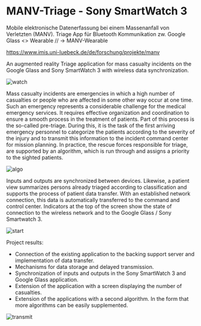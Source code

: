 # MANV-Triage - Sony SmartWatch 3

Mobile elektronische Datenerfassung bei einem Massenanfall von Verletzten (MANV).
Triage App für Bluetooth Kommunikation zw. Google Glass <> Wearable // -> MANV-Wearable

https://www.imis.uni-luebeck.de/de/forschung/projekte/manv


An augmented reality Triage application for mass casualty incidents on the Google Glass and Sony SmartWatch 3 with 
wireless data synchronization.

![watch](https://user-images.githubusercontent.com/12385737/142781878-282b3e7c-d397-400a-b619-af5fefdba597.png)

Mass casualty incidents are emergencies in which a high number of casualties or people who are affected in 
some other way occur at one time. Such an emergency represents a considerable challenge for the medical emergency services. 
It requires effective organization and coordination to ensure a smooth process in the treatment of patients. 
Part of this process is the so-called pre-triage. During this, it is the task of the first arriving emergency personnel to 
categorize the patients according to the severity of the injury and to transmit this information to the incident command center 
for mission planning. In practice, the rescue forces responsible for triage, are supported by an algorithm, which is run through 
and assigns a priority to the sighted patients.


![algo](https://user-images.githubusercontent.com/12385737/142781919-d6197321-1453-44da-8edc-1c59d5dec7fb.jpg)


Inputs and outputs are synchronized between devices. Likewise, a patient view summarizes persons already triaged according to 
classification and supports the process of patient data transfer. With an established network connection, this data is automatically 
transferred to the command and control center. Indicators at the top of the screen show the state of connection to the wireless network 
and to the Google Glass / Sony Smartwatch 3.


![start](https://user-images.githubusercontent.com/12385737/142781921-9c608f4e-aaf6-4ae4-b5c4-1a8d4682ebd8.png)


Project results:
- Connection of the existing application to the backing support server and implementation of data transfer.
- Mechanisms for data storage and delayed transmission.
- Synchronization of inputs and outputs in the Sony SmartWatch 3 and Google Glass application.
- Extension of the application with a screen displaying the number of casualties. 
- Extension of the applications with a second algorithm. In the form that more algorithms can be easily supplemented.

![transmit](https://user-images.githubusercontent.com/12385737/142781922-3e25e3bc-ffaa-41f5-989b-80727bbc2d6c.png)
